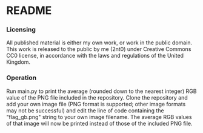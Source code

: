 <h1>README</h1>

<h3>Licensing</h3>
All published material is either my own work, or work in the public domain. This work is released to the public by me (2nt0) under Creative Commons CC0 license, in accordance with the laws and regulations of the United Kingdom. 

<h3>Operation</h3>
Run main.py to print the average (rounded down to the nearest integer) RGB value of the PNG file included in the repository. Clone the repository and add your own image file (PNG format is supported; other image formats may not be successful) and edit the line of code containing the "flag_gb.png" string to your own image filename. The average RGB values of that image will now be printed instead of those of the included PNG file.
